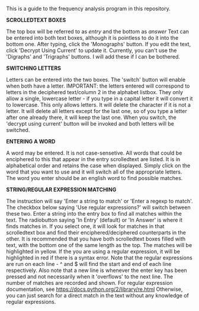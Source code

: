 This is a guide to the frequency analysis program in this repository.

**SCROLLEDTEXT BOXES**

The top box will be referred to as *entry* and the bottom as *answer*
Text can be entered into both text boxes, although it is pointless to do it into the bottom one.
After typing, click the 'Monographs' button. If you edit the text, click 'Decrypt Using Current' to update it.
Currently, you can't use the 'Digraphs' and 'Trigraphs' buttons. I will add these if I can be bothered.


**SWITCHING LETTERS**

Letters can be entered into the two boxes. The 'switch' button will enable when both have a letter.
IMPORTANT: the letters entered will correspond to letters in the deciphered text/column 2 in the alphabet listbox.
They only allow a single, lowercase letter - if you type in a capital letter it will convert it to lowercase.
This only allows letters. It will delete the character if it is not a letter.
It will delete all letters except for the last one, so of you type a letter after one already there, it will keep the last one.
When you switch, the 'decrypt using current' button will be invoked and both letters will be switched.


**ENTERING A WORD**

A word may be entered. It is not case-sensetive.
All words that could be enciphered to this that appear in the entry scrolledtext are listed.
It is in alphabetical order and retains the case when displayed.
Simply click on the word that you want to use and it will switch all of the appropriate letters.
The word you enter should be an english word to find possible matches.


**STRING/REGULAR EXPRESSION MATCHING**

The instruction will say 'Enter a string to match' or 'Enter a regexp to match'.
The checkbox below saying 'Use regular expressions?' will switch between these two.
Enter a string into the entry box to find all matches within the text.
The radiobutton saying 'In Entry' (default) or 'In Answer' is where it finds matches in.
If you select one, it will look for matches in that scrolledtext box and find their enciphered/deciphered counterparts in the other.
It is recommended that you have both scrolledtext boxes filled with text, with the bottom one of the same length as the top.
The matches will be highlighted in yellow.
If the you are using a regular expression, it will be highlighted in red if there is a syntax error.
Note that the regular expressions are run on each line - ^ and $ will find the start and end of each line respectively.
Also note that a new line is whenever the enter key has been pressed and not necessarily when it 'overflows' to the next line.
The number of matches are recorded and shown.
For regular expression documentation, see https://docs.python.org/2/library/re.html
Otherwise, you can just search for a direct match in the text without any knowledge of regular expressions.
